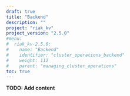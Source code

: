 ```yaml
---
draft: true
title: "Backend"
description: ""
project: "riak_kv"
project_version: "2.5.0"
#menu:
#  riak_kv-2.5.0:
#    name: "Backend"
#    identifier: "cluster_operations_backend"
#    weight: 112
#    parent: "managing_cluster_operations"
toc: true
---
```


**TODO: Add content**
